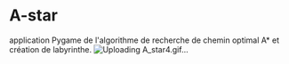 # A-star
application Pygame de l'algorithme de recherche de chemin optimal A* et création de labyrinthe.
![Uploading A_star4.gif…]()
